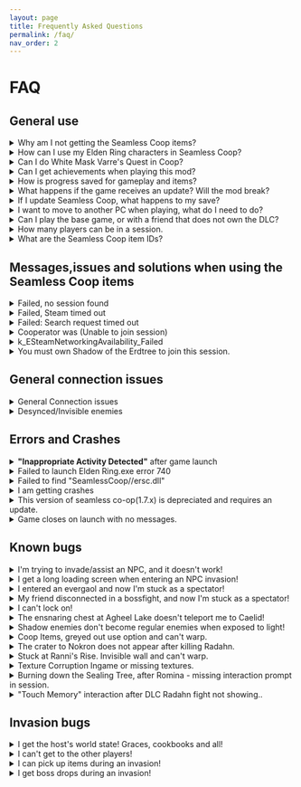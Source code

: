 ```yaml
---
layout: page
title: Frequently Asked Questions
permalink: /faq/
nav_order: 2
---
```

# FAQ

## General use
<details markdown="block">
<summary>Why am I not getting the Seamless Coop items?</summary>

> You need to rest at a grace to obtain the Seamless Coop items.  
> If you didn't get them - please try verifying your game files through Steam and trying again:  
> Right click Elden Ring in Steam => Properties => Installed Files => Verify integrity of game files
</details>

<details markdown="block">
<summary>How can I use my Elden Ring characters in Seamless Coop?</summary>

<details markdown="block">
<summary>I'm using Windows</summary>

<a id="how-can-i-use-my-elden-ring-characters-in-seamless-coop?-windows"></a>
1. Open File Explorer.  
2. Click the address line, and enter: `%appdata%/EldenRing/`  
3. Enter the folder that corresponds to your SteamID. It will have a lot of numbers.  
4. Copy `ER0000.sl2`, and paste it.  
5. Rename the pasted file `ER0000.co2`  
6. Your vanilla characters will now show in Seamless Coop!
</details>

<details markdown="block">
<summary>I'm using Linux</summary>

<a id="how-can-i-use-my-elden-ring-characters-in-seamless-coop?-linux"></a>
1. Start Seamless Coop and get to the main menu.  
2. Exit the game.  
3. Go to `~/.local/share/Steam/steamapps/compatdata/1245620/pfx/drive_c/`  
4. Copy `ER0000.sl2`  
5. Enter the following command: `cd ~/.local/share/Steam/steamapps/compatdata find | grep ER0000.co2`  
6. Go to the found directory.  
7. `rm ER0000.co2`  
8. Paste the file from step 4.  
9. `mv ER0000.sl2 ER0000.co2`  
10. Your vanilla characters will now show in Seamless Coop!
</details>

</details>

<details markdown="block">
<summary>Can I do White Mask Varre's Quest in Coop?</summary>

><b><u>Invasion Signs</u> can currently only be completed if you have an open session and another friendly player with you</b>.  
> As of Elden Ring 1.06, an NPC was added to be able to complete this requirement. <b>His invasion sign is in the Writheblood Ruins</b>.
</details>

<details markdown="block">
<summary>Can I get achievements when playing this mod?</summary>

> Yes, you can.  
> List of items that *could* potentially not allow achievements to trigger:
>  - Potential that sometimes Steam will go down during a play session momentarily and prevent achievement unlocks. Missing achievements could be gained with `Steam Achievement Manager` which is a tool used to debug situations like this.
>  - A mismatch in events not triggering the achievement to unlock. This could happen during a play session, where a player's progress can cause skips of certain events to trigger, or an event flag not triggering properly. (Create a manual backup save if you play with another player who could have a different progress).
</details>

<details markdown="block">
<summary>How is progress saved for gameplay and items?</summary>

> **GAMEPLAY PROGRESS:**  
> - Progress is saved based on Host progression. Wanderer's progression will not sync if Host has progressed less than the Wanderers.  
> - A player on NG+, can join a player on NG. This can also be vice-versa.  
> - Any crafting or shop items to purchase from the Twin Maiden Husks in Roundtable Hold are dependent on the <b><u>HOST</u></b> of the world. If a Wanderer owns it in their world, it shouldn't be available in a Host's world if they haven't retrieved it yet when Wanderers join.  
> - If the Host <u><b>does not</b></u> own the crafting kit, or cookbook items, then it will <u><b>not</b></u> be available. Everyone should retrieve these items on their own just in case the Host is changed during gameplay.  
> - Quest progression can be erratic. Best to be solo when doing anything, but make sure to make a backup save before playing. Ending choices could have unknown effects during gameplay too.  
> 
> **ITEM PROGRESS:**  
> - Item pick ups are based on instanced loot, meaning any random drops picked up are diferent for each player.  
> - Loot that is given on persistent enemy defeat (Bosses and Scarabs for example) is collected by everyone joining the host when within the area limits (when all players are in Weeping Penninsula to get respective drops).  
> - Items like Golden Seed or Sacred Tear must be picked up individually. Wanderer's cannot gain items again if they already received them in their world upon joining Host.  
> - When it comes to bell bearing items, it is based on Host. Only Host should turn in items, restart session, and any who rejoin should see items in the shop. In the event of missing items for any bell bearings, consult [(Discord) Missing reward items from Quests/NPC/Bosses with dialogue](https://discord.com/channels/979042878091329587/1129602576996900864).  
>  
> **‼️CAUTION‼️**  
> If you are going to attempt playing with others who have different progressions (e.g. different endings, different NPC states), **you should make a backup of your save before joining!.**  
> Event flags toggled in the session may persist, so it's very possible to have mismatched progression and may ruin characters involved. See possible work arounds in [(Discord) #troubleshooting](https://discord.com/channels/979042878091329587/1097343990480777266). Keep the same host when possible to reduce chances. This is a coop, not an MMO.
</details>

<details markdown="block">
<summary>What happens if the game receives an update? Will the mod break?</summary>

> Get the latest version of the mod, and launch it without using any other mods on top - at least at first. Beware that both Seamless Coop and other mods will take time to update and guarantee compatibility with the latest version.  
> Small changes (like changes to `regulation.bin`) will not break Seamless Coop. However, everyone has to be on the same game and mod version in order to connect to each other.
</details>

<details markdown="block">
<summary>If I update Seamless Coop, what happens to my save?</summary>

> Save files are not affected by updating or reinstalling Seamless Coop, Elden Ring or verifying game files in steam.
</details>

<details markdown="block">
<summary>I want to move to another PC when playing, what do I need to do?</summary>

> Seamless Coop saves will have to be copied manually:

<details markdown="block">
<summary>I'm using Windows</summary>

1. Open File Explorer.  
2. Click the address line, and enter: `%appdata%/EldenRing/`  
3. Enter the folder that corresponds to your SteamID. It will have a lot of numbers.  
4. Copy `ER0000.co2`.  
5. Paste it in your new machine, in the same path.  
</details>

<details markdown="block">
<summary>I'm using Linux</summary>

> On your old PC:  
1. Enter the following command: `cd ~/.local/share/Steam/steamapps/compatdata find | grep ER0000.co2`  
2. Go to the found directory.  
3. Copy `ER0000.co2`  

> On your new PC:  
1. Start Seamless Coop and get to the main menu.  
2. Exit the game.  
3. Enter the following command: `cd ~/.local/share/Steam/steamapps/compatdata find | grep ER0000.co2`  
4. Go to the found directory.  
5. `rm ER0000.co2`  
6. Paste the backed up save file from your old PC.  
</details>

</details>

<details markdown="block">
<summary>Can I play the base game, or with a friend that does not own the DLC?</summary>

> Yes, but you will only be able to play the base game together.  
> Attempts to enter the DLC despite that can result in destroyed characters and infinite loading screens.
</details>

<details markdown="block">
<summary>How many players can be in a session.</summary>

> You can be a total of 6 players in total. Aka host + 5.
</details>


<details markdown="block">
<summary>What are the Seamless Coop item IDs?</summary>

> The usable items in Seamless Coop have the following IDs:
> 8380001 - Tiny Great Pot (lobby open item)  
> 8380002 - Effigy of Malenia (lobby join item, cooperator)  
> 8380003 - Challenger's Lynchpin (lobby join item, invader)  
> 8380004 - Separation Mist (lobby disconnect item)  
> 8380005 - Judicator's Rulebook (friendly fire modes)  
> 8380006 - Rune Decanter (rune arc shop)  
</details>

## Messages,issues and solutions when using the Seamless Coop items

<details markdown="block">
<summary> Failed, no session found </summary>

> To connect, one player must use the Tiny Great Pot. After that, all other players must use the Effigy of Malenia.  
>
> Proceed with the following debugging steps:  
> 1. Purchase the game on Steam. Piracy is not supported and won't ever be. The mod will not work unless everyone has a unique copy.  
> 2. Make sure everyone playing has the same Elden Ring version. Version can be seen at the title screen, bottom right.  
> 3. Make sure everyone is running the same Seamless Coop version.  
> 4. If anyone uses other mods, you need to double check that the correct launcher is being used. It's possible one person did not launch the correct version of the game to play with others.  
>   <b><u>NOTE:</u></b> Make sure everyone is using the same regulation.bin file mods.  
>   <b><u>IMPORTANT NOTE:</u></b> Both of these versions are listed in the start menu. You can share pics to verify you match.  
> 5. Make sure everyone has set the same password in the seamlesscoopsettings.ini. You must save the file and restart the game entirely for the new password to be registered.  
> 6. Everyone must be connected to Steam's Friends network.  
> 7. If you have installed Riot's Vanguard installed try turning it off. If you have any other games anti cheat that is known to be intrusive turn them off as well.  
> 8. Verify game files in steam. It should verify rougly 450-600 files else try again.  
> <b><u>NOTE:</u></b> During Steam maintenance, connectivity will go offline. This usually doesn't last more than a few minutes.  
> 8. Do not block any players  on Steam in your group.  
> 9. If all the above checks out, test out your connection in vanilla Elden Ring. If that works, Seamless Coop has been blocked by your firewall or antivirus.  
> <b>EXTRA: If you trust other people in the session and don't mind them knowing your IP address</b>, you can improve the connection quality by sharing your IP directly.  
> <b>In Steam, Steam => Settings => In-Game => Steam Networking and set it to "Always".</b>
</details>

<details markdown="block">
<summary> Failed, Steam timed out </summary>

> This is nothing to do with the mod - there is just no connection to Steam. Remember that the steam servers go down for maintenance <b><u>every Tuesday</u></b>. The mod can't fix poor internet connections that may cause this error.  
> Steam Server Check: https://steamstat.us/
</details>

<details markdown="block">
<summary> Failed: Search request timed out </summary>

> Steam must be open and connected online.
</details>

<details markdown="block">
<summary> Cooperator was (Unable to join session) </summary>

> You are able to find the session but something is blocking/hindering you from joining the session.  
> 1. Make sure no one has blocked anyone in the session on Steam.  
> 2. Make sure neither Steam nor Elden Ring are blocked by your firewall(s) or antivirus.  
> 3. Try without/with VPN enabled  
> 4. Try restarting your router.  
> 5. If you have installed Riot's Vanguard installed, try turning it off. If you have any other games' anti-cheat that is known to be intrusive, turn them off as well.
</details>

<details markdown="block">
<summary> k_ESteamNetworkingAvailability_Failed </summary>

> Something is blocking connection with steam  
> Make sure neither Steam nor Elden Ring are blocked by your firewall(s) or antivirus.  
> 
> If you are using an antivirus other than Windows Defender, that might be your issue.  
>
> - Try making exclusions in your antivirus for your `game` folder and `ersc.dll`  
> - Try restarting your router.  
> - If you have installed Riot's Vanguard installed, try turning it off. If you have any other games' anti-cheat that is known to be intrusive, turn them off as well.
</details>

<details markdown="block">
<summary> You must own Shadow of the Erdtree to join this session. </summary>

> This means you must own the DLC and have it installed to join this session, because the host is in the DLC area.  
> 
> If you are trying to join someone not in the DLC area, your password is most likely in use by other people.  
> Change your password into something better and try again.
</details>

## General connection issues

<details markdown="block">
<summary> General Connection issues </summary>

> 1. Try restarting your routers and PCs  
> 2. Try using ethernet instead of WiFi  
> 3. Try turning your VPN off/on  
> 4. As a last resort try another network entirely and make sure your internet provider is not having any disturbances.  
> <b><u>NOTE:</u></b> In Steam go to Steam -> Settings -> In-Game -> Steam Networking -> Choose Friends only (If you are steam friends) or Always. <b><u>This will share your IP address with people you connect with.</u></b>
</details>

<details markdown="block">
<summary> Desynced/Invisible enemies </summary>

> Rest at a grace.  
> Do the Steps above in "<b>General Connection Issues</b>".
</details>

## Errors and Crashes

<details markdown="block">
<summary> <b>"Inappropriate Activity Detected"</b> after game launch </summary>

> - <u>If it happens during Seamless Coop launch</u>.  
>   It means that the mod failed to hook into the game after being loaded. This is due to antiviruses false flagging and preventing it from working. Please disable or uninstall them.  
> 
> - <u>If it happens during vanilla launch</u>.  
>   It means that you have disabled EAC by using other mods/bypasses, such as Mod Engine 2 and Mod Loader. The most common hook is Mod Loader, which is done through dinput8.dll - renaming or moving it to another folder will let you run vanilla Elden Ring.  
> 
> - <u>If this happens when launchg the game through Mod Engine 2.1's launchmod_eldenring.bat</u>.  
>   It means you have not followed the instructions in [Seamless Modding](https://ersc-docs.github.io/seamless-modding/) to use seamless coop with other mods.  
> 
> - <u>If it happens when launching the game throgh the <b>Randomizer</b>.</u>  
>   It means your version of Seamless Coop is no longer up to date, make sure you have the latest version of Seamless Coop installed in your <b>mods</b> folder. You can find the latest version of Seamless Coop here: [Seamless Coop](https://www.nexusmods.com/eldenring/mods/510/?tab=files).  
> 
> <b>NOTE:</b> Seamless Coop, by itself, can run in parallel to vanilla playthroughs without any file renaming.  
> The moment a dll hook without a launcher is added, switching between vanilla and modded playthroughs becomes more complicated. Consult ⁠[Seamless Modding](https://ersc-docs.github.io/seamless-modding/) for more info.
</details>

<details markdown="block">
<summary> Failed to launch Elden Ring.exe error 740 </summary>

> Run <b>ersc_launcher.exe</b> as admin.
</details>

<details markdown="block">
<summary> Failed to find "SeamlessCoop//ersc.dll" </summary>

> Use the latest launcher bundled with the game.  
> 
> White list the game folder in your antivirus. If you are using anything other than Windows Defender as an antivirus try disabling it.   
> 
> Make sure ersc.dll  is present within the SeamlesCoop folder. Right click it and click on Properties. Press Unblock, if that option is visible.  
> 
> Make sure you've correctly installed the mod by following ⁠⁠⁠[How to install and update](https://ersc-docs.github.io/how-to-install-and-update/).
</details>

<details markdown="block">
<summary> I am getting crashes </summary>

> Most likely, not a Seamless Coop bug.  
> Due to how Elden Ring applies its updates, it will often result in corrupted files. Please verify files through Steam first.  
> 
> The current version of raytracing in Elden Ring isn't very stable.  
> Please turn it off in the ingame settings before submitting a report.  
> 
> Some software hooks into Elden Ring, which interferes with Seamless Coop's hooks and can cause a white screen hang, or crashes.  
> 
> As a rule of thumb, these are usually overlays and tuners.
> These are including, but not limited to:
> - AMD Ryzen Master
> - AMD Adrenaline
> - Rivia Tuner
> - MSI Afterburner
> - Medal
> - Overwolf
> - Process Lasso
> - System Explorer
> - And might also include Discord and GeForce overlays.
>
> Run <b>ersc_launcher.exe</b> as admin
</details>

<details markdown="block">
<summary> This version of seamless co-op(1.7.x) is depreciated and requires an update.  </summary>

> It means this version is no longer supported and a new version is avaliable.  
> 
> You can download the latest version of Seamless Coop from it's nexus mods page here. [Seamless Coop](https://www.nexusmods.com/eldenring/mods/510/?tab=files) and follow the instalation steps in [How to install](https://ersc-docs.github.io/how-to-install-and-update/) to update to the new version.
</details>

<details markdown="block">
<summary> Game closes on launch with no messages.  </summary>

> Start by making sure steam is open in online mode.  
>
> Try verifying game files in steam. Should verify rougly 450-600 files.  
>
> Redownload the mod again to make sure nothing went wrong with the download. You can download it from the [Nexus page](https://www.nexusmods.com/eldenring/mods/510/?tab=files).  
> Install it like suggested in [How to Install](https://ersc-docs.github.io/how-to-install-and-update/).
</details>

## Known bugs

<details markdown="block">
<summary>I'm trying to invade/assist an NPC, and it doesn't work!</summary>

> NPC invasions only work in a session with other people at the moment.  
> Moreover, specific encounters are currently non-functional:  
> * Needle Knight Leda  
> * Sorceress Sellen/Witch-Hunter Jerren  
> * Millicent 
> * Volcano Manor 3rd request Vargram. Can't be completed atm. <br /> 
> Refer to [Workarounds](https://ersc-docs.github.io/workarounds/) if you'd like to get them working, while solo.
</details>

<details markdown="block">
<summary>I get a long loading screen when entering an NPC invasion!</summary>

> Known bug, cause unknown - for now, just wait it out (around 30 seconds).
</details>

<details markdown="block">
<summary>I entered an evergaol and now I'm stuck as a spectator!</summary>

> Known bug, for now - don't die in evergaols.  
> Evergaol completion makes your camera stay on the original player. Cause hasn't been narrowed down yet.
</details>

<details markdown="block">
<summary>My friend disconnected in a bossfight, and now I'm stuck as a spectator!</summary>

> Known bug, for now - either win the bossfight or Alt+F4 if that happens.
</details>

<details markdown="block">
<summary>I can't lock on!</summary>

> Reloading the character should fix it.  
> This is due to Torrent sharing the same lock-on list as the player - and when it's despawned, it sometimes messes the entity entry list.
</details>

<details markdown="block">
<summary>The ensnaring chest at Agheel Lake doesn't teleport me to Caelid!</summary>

> Known bug, for now - doesn't work.
</details>

<details markdown="block">
<summary>Shadow enemies don't become regular enemies when exposed to light!</summary>

> Known bug. Currently they only become regular enemies for the host.
</details>

<details markdown="block">
<summary>Coop Items, greyed out use option and can't warp.</summary>

> Known bug. Incorrectly set flags.<br />
> A workaround is in [Workarounds](https://ersc-docs.github.io/workarounds/)
</details>

<details markdown="block">
<summary>The crater to Nokron does not appear after killing Radahn.</summary>

> Known bug. Incorrectly set flags.<br />
> A workaround is in [Workarounds](https://ersc-docs.github.io/workarounds/)
</details>

<details markdown="block">
<summary>Stuck at Ranni's Rise. Invisible wall and can't warp.</summary>

> Known bug. Incorrectly set flags.<br />
> A workaround is in [Workarounds](https://ersc-docs.github.io/workarounds/)
</details>

<details markdown="block">
<summary>Texture Corruption Ingame or missing textures.</summary>

> Not a Seamless Coop bug.<br />
> Verify game files through Steam by right clicking: <br />
> Elden Ring => Properties => Local Files => Verify integrity of game files.<br />
> A full data compare is around 450-600 files.
</details>

<details markdown="block">
<summary>Burning down the Sealing Tree, after Romina - missing interaction prompt in session.</summary>

> Known bug, mist out and do the interaction solo.
</details>

<details markdown="block">
<summary>"Touch Memory" interaction after DLC Radahn fight not showing..</summary>

> Known bug, mist out and do the interaction solo.
</details>

## Invasion bugs

<details markdown="block">
<summary>I get the host's world state! Graces, cookbooks and all!</summary>

> Known bug. For now - use dedicated invasion characters for that purpose.
</details>

<details markdown="block">
<summary>I can't get to the other players!</summary>

> Known bug. Currently spawnpoints don't follow all the checks they do in vanilla.
</details>

<details markdown="block">
<summary>I can pick up items during an invasion!</summary>

> These are your own world items. Not a bug.
</details>

<details markdown="block">
<summary>I get boss drops during an invasion!</summary>

> Known bug. Cause unknown.
</details>
